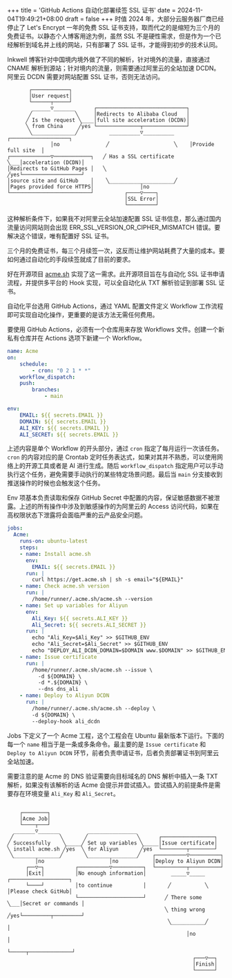 +++
title = 'GitHub Actions 自动化部署续签 SSL 证书'
date = 2024-11-04T19:49:21+08:00
draft = false
+++
时值 2024 年，大部分云服务器厂商已经停止了 Let's Encrypt 一年的免费 SSL 证书支持，取而代之的是缩短为三个月的免费证书。以静态个人博客用途为例，虽然 SSL 不是硬性需求，但是作为一个已经解析到域名并上线的网站，只有部署了 SSL 证书，才能得到初步的技术认同。

Inkwell 博客针对中国境内境外做了不同的解析，针对境外的流量，直接通过 CNAME 解析到源站；针对境内的流量，则需要通过阿里云的全站加速 DCDN。阿里云 DCDN 需要对网站配置 SSL 证书，否则无法访问。

<!--more-->

```goat
       ┌────────────┐
       │User request│
       └──────┬─────┘
        ______▽_______      ┌─────────────────────────────┐
       ╱              ╲     │Redirects to Alibaba Cloud   │
      ╱ Is the request ╲____│full site acceleration (DCDN)│
      ╲ from China     ╱yes └──────────────┬──────────────┘
       ╲______________╱          __________▽__________     ┌───────────────────┐
              │no               ╱                     ╲    │Provide full site  │
┌─────────────▽────────────┐   ╱ Has a SSL certificate ╲___│acceleration (DCDN)│
│Redirects to GitHub Pages │   ╲                       ╱yes└───────────────────┘
│source site and GitHub    │    ╲_____________________╱
│Pages provided force HTTPS│               │no
└──────────────────────────┘          ┌────▽────┐
                                      │SSL Error│
                                      └─────────┘
```

这种解析条件下，如果我不对阿里云全站加速配置 SSL 证书信息，那么通过国内流量访问网站则会出现 ERR_SSL_VERSION_OR_CIPHER_MISMATCH 错误。要解决这个错误，唯有配置好 SSL 证书。

三个月的免费证书，每三个月续签一次，这反而让维护网站耗费了大量的成本。要如何通过自动化的手段续签就成了目前的要求。

好在开源项目 [acme.sh](https://acme.sh) 实现了这一需求。此开源项目旨在与自动化 SSL 证书申请流程，并提供多平台的 Hook 实现，可以全自动化从 TXT 解析验证到部署 SSL 证书。

自动化平台选用 GitHub Actions，通过 YAML 配置文件定义 Workflow 工作流程即可实现自动化操作，更重要的是该方法无需任何费用。

要使用 GitHub Actions，必须有一个仓库用来存放 Workflows 文件。创建一个新私有仓库并在 Actions 选项下新建一个 Workflow。

```yaml
name: Acme
on:
    schedule:
        - cron: "0 2 1 * *"
    workflow_dispatch:
    push:
        branches:
            - main

env:
    EMAIL: ${{ secrets.EMAIL }}
    DOMAIN: ${{ secrets.EMAIL }}
    ALI_KEY: ${{ secrets.EMAIL }}
    ALI_SECRET: ${{ secrets.EMAIL }}
```

上述内容是单个 Workflow 的开头部分，通过 `cron` 指定了每月运行一次该任务。`cron` 的内容对应的是 Crontab 定时任务表达式，如果对其并不熟悉，可以使用网络上的开源工具或者是 AI 进行生成。随后 `workflow_dispatch` 指定用户可以手动执行这个任务，避免需要手动执行的某些特定场景问题。最后当 `main` 分支接收到推送操作的时候也会触发这个任务。

Env 项基本负责读取和保存 GitHub Secret 中配置的内容，保证敏感数据不被泄露。上述的所有操作中涉及到敏感操作的为阿里云的 Access 访问代码，如果在高权限状态下泄露将会面临严重的云产品安全问题。

```yaml
jobs:
  Acme:
    runs-on: ubuntu-latest
    steps:
    - name: Install acme.sh
      env:
        EMAIL: ${{ secrets.EMAIL }}
      run: |
        curl https://get.acme.sh | sh -s email="${EMAIL}"
    - name: Check acme.sh version
      run: |
        /home/runner/.acme.sh/acme.sh --version
    - name: Set up variables for Aliyun
      env:
        Ali_Key: ${{ secrets.ALI_KEY }}
        Ali_Secret: ${{ secrets.ALI_SECRET }}
      run: |
        echo "Ali_Key=$Ali_Key" >> $GITHUB_ENV
        echo "Ali_Secret=$Ali_Secret" >> $GITHUB_ENV
        echo "DEPLOY_ALI_DCDN_DOMAIN=$DOMAIN www.$DOMAIN" >> $GITHUB_ENV
    - name: Issue certificate
      run: |
        /home/runner/.acme.sh/acme.sh --issue \
          -d ${DOMAIN} \
          -d *.${DOMAIN} \
          --dns dns_ali
    - name: Deploy to Aliyun DCDN
      run: |
        /home/runner/.acme.sh/acme.sh --deploy \
        -d ${DOMAIN} \
        --deploy-hook ali_dcdn
```

Jobs 下定义了一个 Acme 工程，这个工程会在 Ubuntu 最新版本下运行。下面的每一个 `name` 相当于是一条或多条命令。最主要的是 `Issue certificate` 和 `Deploy to Aliyun DCDN` 环节，前者负责申请证书，后者负责部署证书到阿里云全站加速。

需要注意的是 Acme 的 DNS 验证需要向目标域名的 DNS 解析中插入一条 TXT 解析，如果没有该解析的话 Acme 会提示并尝试插入。尝试插入的前提条件是需要存在环境变量 `Ali_Key` 和 `Ali_Secret`。

```goat

    ┌────────┐
    │Acme Job│
    └────┬───┘
  _______▽_______         ________________
 ╱               ╲       ╱                ╲      ┌─────────────────┐
╱ Successfully    ╲_____╱ Set up variables ╲_____│Issue certificate│
╲ install acme.sh ╱yes  ╲ for Aliyun       ╱yes  └────────┬────────┘
 ╲_______________╱       ╲________________╱    ┌──────────▽──────────┐
         │no                     │no           │Deploy to Aliyun DCDN│
      ┌──▽─┐          ┌──────────▽──────────┐  └──────────┬──────────┘
      │Exit│          │No enough information│        _____▽_____     ┌───────────────────┐
      └────┘          │to continue          │       ╱           ╲    │Please check GitHub│
                      └─────────────────────┘      ╱ There some  ╲___│Secret or commands │
                                                   ╲ thing wrong ╱yes└─────────┬─────────┘
                                                    ╲___________╱              │
                                                          │no                  │
                                                          └─────┬──────────────┘
                                                            ┌───▽──┐
                                                            │Finish│
                                                            └──────┘
```
